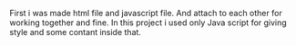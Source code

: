 First i was made html file and javascript file.
  And attach to each other for working together and fine.
  In this project i used only Java script for giving style and some contant inside that.
